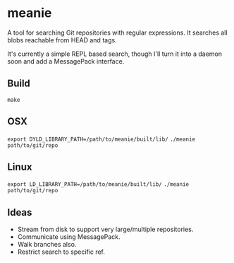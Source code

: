 # meanie

A tool for searching Git repositories with regular expressions. It searches all blobs reachable from HEAD and tags.

It's currently a simple REPL based search, though I'll turn it into a daemon soon and add a MessagePack interface.

## Build

`make`

## OSX

`export DYLD_LIBRARY_PATH=/path/to/meanie/built/lib/`
`./meanie path/to/git/repo`

## Linux

`export LD_LIBRARY_PATH=/path/to/meanie/built/lib/`
`./meanie path/to/git/repo`

## Ideas

* Stream from disk to support very large/multiple repositories.
* Communicate using MessagePack.
* Walk branches also.
* Restrict search to specific ref.